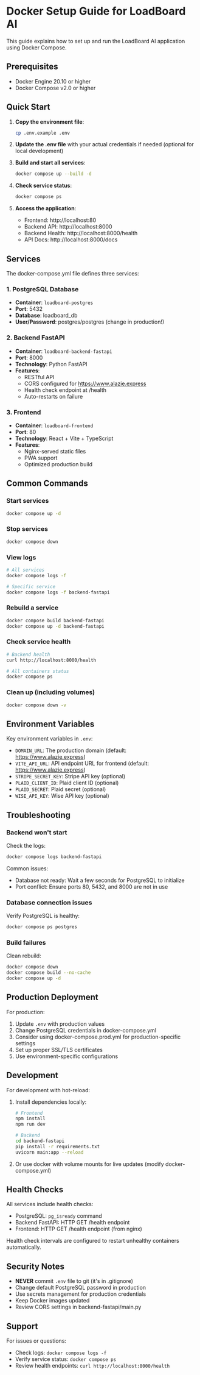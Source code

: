 # Docker Setup Guide for LoadBoard AI

This guide explains how to set up and run the LoadBoard AI application using Docker Compose.

## Prerequisites

- Docker Engine 20.10 or higher
- Docker Compose v2.0 or higher

## Quick Start

1. **Copy the environment file**:
   ```bash
   cp .env.example .env
   ```

2. **Update the .env file** with your actual credentials if needed (optional for local development)

3. **Build and start all services**:
   ```bash
   docker compose up --build -d
   ```

4. **Check service status**:
   ```bash
   docker compose ps
   ```

5. **Access the application**:
   - Frontend: http://localhost:80
   - Backend API: http://localhost:8000
   - Backend Health: http://localhost:8000/health
   - API Docs: http://localhost:8000/docs

## Services

The docker-compose.yml file defines three services:

### 1. PostgreSQL Database
- **Container**: `loadboard-postgres`
- **Port**: 5432
- **Database**: loadboard_db
- **User/Password**: postgres/postgres (change in production!)

### 2. Backend FastAPI
- **Container**: `loadboard-backend-fastapi`
- **Port**: 8000
- **Technology**: Python FastAPI
- **Features**:
  - RESTful API
  - CORS configured for https://www.alazie.express
  - Health check endpoint at /health
  - Auto-restarts on failure

### 3. Frontend
- **Container**: `loadboard-frontend`
- **Port**: 80
- **Technology**: React + Vite + TypeScript
- **Features**:
  - Nginx-served static files
  - PWA support
  - Optimized production build

## Common Commands

### Start services
```bash
docker compose up -d
```

### Stop services
```bash
docker compose down
```

### View logs
```bash
# All services
docker compose logs -f

# Specific service
docker compose logs -f backend-fastapi
```

### Rebuild a service
```bash
docker compose build backend-fastapi
docker compose up -d backend-fastapi
```

### Check service health
```bash
# Backend health
curl http://localhost:8000/health

# All containers status
docker compose ps
```

### Clean up (including volumes)
```bash
docker compose down -v
```

## Environment Variables

Key environment variables in `.env`:

- `DOMAIN_URL`: The production domain (default: https://www.alazie.express)
- `VITE_API_URL`: API endpoint URL for frontend (default: https://www.alazie.express)
- `STRIPE_SECRET_KEY`: Stripe API key (optional)
- `PLAID_CLIENT_ID`: Plaid client ID (optional)
- `PLAID_SECRET`: Plaid secret (optional)
- `WISE_API_KEY`: Wise API key (optional)

## Troubleshooting

### Backend won't start
Check the logs:
```bash
docker compose logs backend-fastapi
```

Common issues:
- Database not ready: Wait a few seconds for PostgreSQL to initialize
- Port conflict: Ensure ports 80, 5432, and 8000 are not in use

### Database connection issues
Verify PostgreSQL is healthy:
```bash
docker compose ps postgres
```

### Build failures
Clean rebuild:
```bash
docker compose down
docker compose build --no-cache
docker compose up -d
```

## Production Deployment

For production:

1. Update `.env` with production values
2. Change PostgreSQL credentials in docker-compose.yml
3. Consider using docker-compose.prod.yml for production-specific settings
4. Set up proper SSL/TLS certificates
5. Use environment-specific configurations

## Development

For development with hot-reload:

1. Install dependencies locally:
   ```bash
   # Frontend
   npm install
   npm run dev

   # Backend
   cd backend-fastapi
   pip install -r requirements.txt
   uvicorn main:app --reload
   ```

2. Or use docker with volume mounts for live updates (modify docker-compose.yml)

## Health Checks

All services include health checks:
- PostgreSQL: `pg_isready` command
- Backend FastAPI: HTTP GET /health endpoint
- Frontend: HTTP GET /health endpoint (from nginx)

Health check intervals are configured to restart unhealthy containers automatically.

## Security Notes

- **NEVER** commit `.env` file to git (it's in .gitignore)
- Change default PostgreSQL password in production
- Use secrets management for production credentials
- Keep Docker images updated
- Review CORS settings in backend-fastapi/main.py

## Support

For issues or questions:
- Check logs: `docker compose logs -f`
- Verify service status: `docker compose ps`
- Review health endpoints: `curl http://localhost:8000/health`
